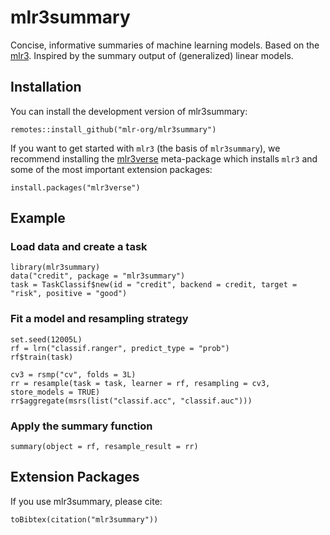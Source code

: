 
# mlr3summary

<!-- badges: start -->
<!-- badges: end -->

Concise, informative summaries of machine learning models.
Based on the [mlr3](https://github.com/mlr-org).
Inspired by the summary output of (generalized) linear models.


## Installation

You can install the development version of mlr3summary: 

```{r eval = FALSE}
remotes::install_github("mlr-org/mlr3summary")
```

If you want to get started with `mlr3` (the basis of `mlr3summary`), we recommend installing the [mlr3verse](https://mlr3verse.mlr-org.com/) meta-package which installs `mlr3` and some of the most important extension packages:
```{r eval = FALSE}
install.packages("mlr3verse")
```

## Example

### Load data and create a task

```{r}
library(mlr3summary)
data("credit", package = "mlr3summary")
task = TaskClassif$new(id = "credit", backend = credit, target = "risk", positive = "good")
```

### Fit a model and resampling strategy

```{r}
set.seed(12005L)
rf = lrn("classif.ranger", predict_type = "prob")
rf$train(task)

cv3 = rsmp("cv", folds = 3L)
rr = resample(task = task, learner = rf, resampling = cv3, store_models = TRUE)
rr$aggregate(msrs(list("classif.acc", "classif.auc")))

```

### Apply the summary function

```{r}
summary(object = rf, resample_result = rr)
```


## Extension Packages

If you use mlr3summary, please cite: 
```{r echo = FALSE, comment = ""}
toBibtex(citation("mlr3summary"))
```

